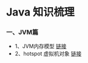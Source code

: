 # Java 知识梳理

### 一、JVM篇

- 1、JVM内存模型 [链接](https://github.com/xiaozhu001/interview-guide/blob/master/jvm/jvm_memory.md)
- 2、hotspot 虚拟机对象 [链接](https://github.com/xiaozhu001/interview-guide/blob/master/jvm/jvm_hotspot.md)

